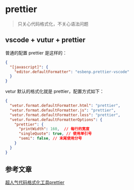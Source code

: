 # prettier

> 只关心代码格式化，不关心语法问题



## vscode + vutur + prettier

普通的配置 prettier 是这样的：

```json
{
  "[javascript]": {
    "editor.defaultFormatter": "esbenp.prettier-vscode"
  }
}
```

vetur 默认的格式化就是 prettier，配置方式如下：

```json
{
  "vetur.format.defaultFormatter.html": "prettier",
  "vetur.format.defaultFormatter.js": "prettier",
  "vetur.format.defaultFormatter.less": "prettier",
  "vetur.format.defaultFormatterOptions": {
    "prettier": {
      "printWidth": 160,  // 每行的宽度
      "singleQuote": true, // 使用单引号
      "semi": false, // 末尾使用分号
    }
  }
}
```



## 参考文章

[超人气代码格式化工具prettier](https://juejin.im/post/5cc58039f265da03775c5a6f)

